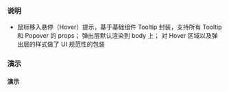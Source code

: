 ### 说明

-   鼠标移入悬停（Hover）提示，基于基础组件 Tooltip 封装，支持所有 Tooltip 和 Popover 的 props； 弹出层默认渲染到 body 上； 对 Hover 区域以及弹出层的样式做了 UI 规范性的包装

### 演示

#### 演示

```js {"codepath": "hover_tip.jsx"}
```
